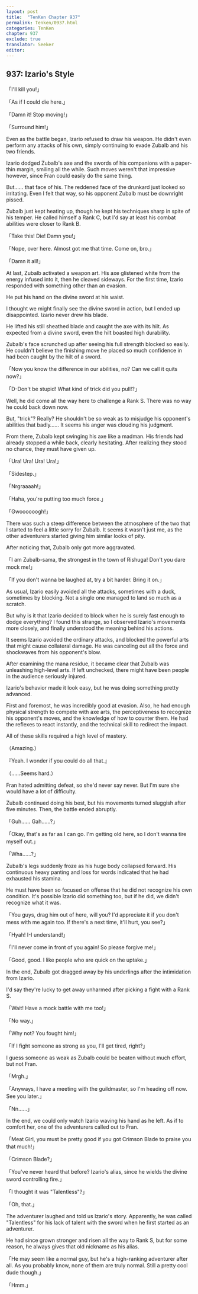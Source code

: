 ```yaml
---
layout: post
title:  "TenKen Chapter 937"
permalink: Tenken/0937.html
categories: TenKen
chapter: 937
exclude: true
translator: Seeker
editor: 
---
```

<h2>937: Izario's Style</h2>

「I'll kill you!」

「As if I could die here.」

「Damn it! Stop moving!」

「Surround him!」

 Even as the battle began, Izario refused to draw his weapon. He didn't even perform any attacks of his own, simply continuing to evade Zubalb and his two friends.

 Izario dodged Zubalb's axe and the swords of his companions with a paper-thin margin, smiling all the while. Such moves weren't that impressive however, since Fran could easily do the same thing.

 But…… that face of his. The reddened face of the drunkard just looked so irritating. Even I felt that way, so his opponent Zubalb must be downright pissed.

 Zubalb just kept heating up, though he kept his techniques sharp in spite of his temper. He called himself a Rank C, but I'd say at least his combat abilities were closer to Rank B.

「Take this! Die! Damn you!」

「Nope, over here. Almost got me that time. Come on, bro.」

「Damn it all!」

 At last, Zubalb activated a weapon art. His axe glistened white from the energy infused into it, then he cleaved sideways. For the first time, Izario responded with something other than an evasion.

 He put his hand on the divine sword at his waist.

 I thought we might finally see the divine sword in action, but I ended up disappointed. Izario never drew his blade.

 He lifted his still sheathed blade and caught the axe with its hilt. As expected from a divine sword, even the hilt boasted high durability.

 Zubalb's face scrunched up after seeing his full strength blocked so easily. He couldn't believe the finishing move he placed so much confidence in had been caught by the hilt of a sword.

「Now you know the difference in our abilities, no? Can we call it quits now?」

「D-Don't be stupid! What kind of trick did you pull!?」

 Well, he did come all the way here to challenge a Rank S. There was no way he could back down now.

 But, "trick"? Really? He shouldn't be so weak as to misjudge his opponent's abilities that badly…… It seems his anger was clouding his judgment.

 From there, Zubalb kept swinging his axe like a madman. His friends had already stopped a while back, clearly hesitating. After realizing they stood no chance, they must have given up.

「Ura! Ura! Ura! Ura!」

「Sidestep.」

「Nrgraaaah!」

「Haha, you're putting too much force.」

「Gwoooooogh!」

 There was such a steep difference between the atmosphere of the two that I started to feel a little sorry for Zubalb. It seems it wasn't just me, as the other adventurers started giving him similar looks of pity.

 After noticing that, Zubalb only got more aggravated.

「I am Zubalb-sama, the strongest in the town of Rishuga! Don't you dare mock me!」

「If you don't wanna be laughed at, try a bit harder. Bring it on.」

 As usual, Izario easily avoided all the attacks, sometimes with a duck, sometimes by blocking. Not a single one managed to land so much as a scratch.

 But why is it that Izario decided to block when he is surely fast enough to dodge everything? I found this strange, so I observed Izario's movements more closely, and finally understood the meaning behind his actions.

 It seems Izario avoided the ordinary attacks, and blocked the powerful arts that might cause collateral damage. He was canceling out all the force and shockwaves from his opponent's blow.

 After examining the mana residue, it became clear that Zubalb was unleashing high-level arts. If left unchecked, there might have been people in the audience seriously injured.

 Izario's behavior made it look easy, but he was doing something pretty advanced.

 First and foremost, he was incredibly good at evasion. Also, he had enough physical strength to compete with axe arts, the perceptiveness to recognize his opponent's moves, and the knowledge of how to counter them. He had the reflexes to react instantly, and the technical skill to redirect the impact.

 All of these skills required a high level of mastery.

（Amazing.）

『Yeah. I wonder if you could do all that.』

（……Seems hard.）

 Fran hated admitting defeat, so she'd never say never. But I'm sure she would have a lot of difficulty.

 Zubalb continued doing his best, but his movements turned sluggish after five minutes. Then, the battle ended abruptly.

「Guh…… Gah……?」

「Okay, that's as far as I can go. I'm getting old here, so I don't wanna tire myself out.」

「Wha……?」

 Zubalb's legs suddenly froze as his huge body collapsed forward. His continuous heavy panting and loss for words indicated that he had exhausted his stamina.

 He must have been so focused on offense that he did not recognize his own condition. It's possible Izario did something too, but if he did, we didn't recognize what it was.

「You guys, drag him out of here, will you? I'd appreciate it if you don't mess with me again too. If there's a next time, it'll hurt, you see?」

「Hyah! I-I understand!」

「I'll never come in front of you again! So please forgive me!」

「Good, good. I like people who are quick on the uptake.」

 In the end, Zubalb got dragged away by his underlings after the intimidation from Izario.

 I'd say they're lucky to get away unharmed after picking a fight with a Rank S.

「Wait! Have a mock battle with me too!」

「No way.」

「Why not? You fought him!」

「If I fight someone as strong as you, I'll get tired, right?」

 I guess someone as weak as Zubalb could be beaten without much effort, but not Fran.

「Mrgh.」

「Anyways, I have a meeting with the guildmaster, so I'm heading off now. See you later.」

「Nn……」

 In the end, we could only watch Izario waving his hand as he left. As if to comfort her, one of the adventurers called out to Fran.

「Meat Girl, you must be pretty good if you got Crimson Blade to praise you that much!」

「Crimson Blade?」

「You've never heard that before? Izario's alias, since he wields the divine sword controlling fire.」

「I thought it was "Talentless"?」

「Oh, that.」

 The adventurer laughed and told us Izario's story. Apparently, he was called "Talentless" for his lack of talent with the sword when he first started as an adventurer.

 He had since grown stronger and risen all the way to Rank S, but for some reason, he always gives that old nickname as his alias.

「He may seem like a normal guy, but he's a high-ranking adventurer after all. As you probably know, none of them are truly normal. Still a pretty cool dude though.」

「Hmm.」





